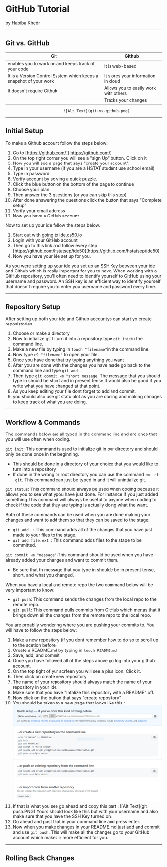 # GitHub Tutorial

by Habiba Khedr

---
## Git vs. GitHub

| Git | Github |
| --- | --- |
| enables you to work on and keeps track of your code | It is web-based |
| It is a Version Control System which keeps a snapshot of your work  | It stores your information in cloud |
| It doesn't require Github | Allows you to easily work with others |
|  | Tracks your changes |

                              ![Alt Text](git-vs-github.png)

 
 
 



---
## Initial Setup
To make a Github account follow the steps below:
1. Go to [https://github.com/]( https://github.com/)
2. On the top right corner you will see a "sign Up" button. Click on it 
3. Now you will see a page  that says "create your account". 
4. Type in your username (if you are a HSTAT student use school email)
5. Type in password
6. Verify account by solving a quick puzzle.
7. Click the blue button on the bottom of the page to continue
8. Choose your plan
9. Then answer the 3 questions (or you can skip this step)
10. After done answering the questions click the button that says "Complete setup"
11. Verify your email address
12. Now you have a GitHub account.

Now to set up your ide follow the steps below.
1. Start out with going to [ide.cs50.io](ide.cs50.io)
2. Login with your GitHub account 
3. Then go to this link and follow every step [https://github.com/hstatsep/ide50](https://github.com/hstatsep/ide50)
4. Now you have your ide set up for you.

As you were setting up your ide you set up an SSH Key between your ide and Github which is really important for you to have. When working with a GitHub repository, you'll often need to identify yourself to GitHub using your username and password. An SSH key is an efficient way to identify yourself that doesn't require you to enter you username and password every time.


---
## Repository Setup
After setting up both your ide and Github accountyo can start yo create reposistories.
1. Choose or make a directory
2. Now to intialize git ti turn it into a repository type `git init`in the command line.
3. Make a new file by typing in `touch "filename"`in the command line.
4. Now type `c9 "filename"` to open your file.
5. Once you have done that try typing anything you want
6. After you are done with the changes you have made go back to the command line and type `git add .`
7. Then type `git commit -m "short message`. The message that you should type in should be short and in present tense.It would also be good if you write what you have changed at that point.
8. As you keep editing your file dont forget to add and commit.
9. you should also use git statu alot as you are coding and making chnages to keep track of what you are doing.


---
## Workflow & Commands
The commands below are all typed in the command line and are ones that you will use often when coding.

`git init`: This command is used to initialize git in our directory and should only be done once in the beginning.
* This should be done in a directory of your choice that you would like to turn into a repository.
* If done in the wrong or root directory you can use the command `rm -rf .git`. This command can just be typed in and it will unintialize git.

`git status`: This command should always be used when coding because it allows you to see what ypou have just done. For instance if you just added something.This command will always be useful to anyone when coding to check if the code that they are typing is actually doing what the want.
 
Both of these commands can be used when you are done making your changes and want to add them so that they can be saved to the stage:
* `git add .`: This command adds all of the changes that you have just made to your files to the stage.
* `git add file.ext `: This command adds files to the stage to be committed.

`git commit -m "message"`:This command should be used when you have already added your changes and want to commit them.
* Be sure that th message that you type in shoulde be in present tense, short, and what you changed.

When you have a local and remote repo the two command below will be very important to know:
* `git push`: This command sends the changes from the local repo to the remote repo.
* `git pull`: This command pulls commits from GitHub which menas that it brings down all the changes from the remote repo to the local repo.

You are proablly wondering where you are pushing your commits to. You will have to follow the steps below:
1. Make a new repository (if you dont remember how to do so to scroll up to the scetion before)
2. Create a README.md by typing in `touch README.md`
3. Save, add, and commit
4. Once ypu have followed all of the steps above go log into your github account.
5. On the top tight of yur scrfeen you will see a plus icon. Click it.
6. Then click on create new repository
7. The name of your repository should always match the name of your repository in your ide.
8. Make sure that you have "Intalize this repository with a README" off.
9. Now click on the button that says "create repository" 
10. You should be taken to a new page that looks like this :
     ![Alt Text](code.PNG)
11. If that is what you see go ahead and copy this part :
    ![Alt Text](git push.PNG)
Yours should look like this but with your username and also make sure that you have the SSH Key turned on.
12. Go ahead and past that in your command line and press enter.
13. Now when you make changes in your README.md just add and commit and use `git push`. This will make all the changes go to your GitHub account which makes ir more efficient for you.



---
## Rolling Back Changes